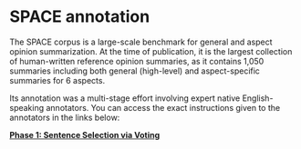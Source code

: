 # SPACE annotation 

The SPACE corpus is a large-scale benchmark for general and aspect opinion
summarization. At the time of publication, it is the largest collection of
human-written reference opinion summaries, as it contains 1,050 summaries
including both general (high-level) and aspect-specific summaries for 6
aspects.

Its annotation was a multi-stage effort involving expert native
English-speaking annotators. You can access the exact instructions given to the
annotators in the links below:

__[Phase 1: Sentence Selection via Voting](file:///disk/scratch/sangelid/repositories/stangelid.github.io/qt_annotation_phase1.html)__
